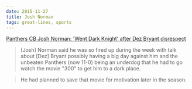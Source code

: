 ```yaml
---
date: 2015-11-27
title: Josh Norman
tags: great-lines, sports
---
```



[Panthers CB Josh Norman: 'Went Dark Knight' after Dez Bryant disrespect](https://www.espn.com/nfl/story/_/id/14233577/josh-norman-carolina-panthers-says-dez-bryant-dallas-cowboys-disrespected-him)

> [Josh] Norman said he was so fired up during the week with talk about [Dez] Bryant possibly having a big day against him and the unbeaten Panthers (now 11-0) being an underdog that he had to go watch the movie "300" to get him to a dark place.

> He had planned to save that movie for motivation later in the season.